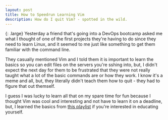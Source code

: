 ```yaml
---
layout: post
title: How to Speedrun Learning Vim
description: How do I quit Vim? - spotted in the wild.
---
```

{: .large}
Yesterday a friend that's going into a DevOps bootcamp asked me what I thought of one of the first projects they're having to do since they need to learn Linux, and it seemed to me just like something to get them familiar with the command line.

They casually mentioned Vim and I told them it is important to learn the basics so you can edit files on the servers you're sshing into, but, I didn't expect the next day for them to be frustrated that they were not really taught what a lot of the basic commands are or how they work. I know it's a meme and all, but, they literally didn't teach them how to quit - they had to figure that out themself.

I guess I was lucky to learn all that on my spare time for fun because I thought Vim was cool and interesting and not have to learn it on a deadline, but, I learned the basics from [this playlist](https://www.youtube.com/playlist?list=PL3cu45aM3C2DJVGfCjSBB1yD9YkC7q27-) if you're interested in educating yourself.
